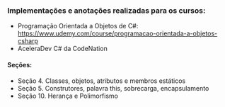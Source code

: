 ### Implementações e anotações realizadas para os cursos:

- Programação Orientada a Objetos de C#: https://www.udemy.com/course/programacao-orientada-a-objetos-csharp
- AceleraDev C# da CodeNation

#### Seções:

- Seção 4. Classes, objetos, atributos e membros estáticos
- Seção 5. Construtores, palavra this, sobrecarga, encapsulamento
- Seção 10. Herança e Polimorfismo


